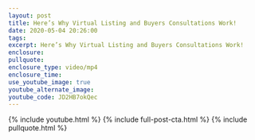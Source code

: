 ```yaml
---
layout: post
title: Here’s Why Virtual Listing and Buyers Consultations Work!
date: 2020-05-04 20:26:00
tags:
excerpt: Here’s Why Virtual Listing and Buyers Consultations Work!
enclosure:
pullquote:
enclosure_type: video/mp4
enclosure_time:
use_youtube_image: true
youtube_alternate_image:
youtube_code: JD2HB7okQec
---
```


{% include youtube.html %} {% include full-post-cta.html %} {% include pullquote.html %}